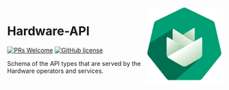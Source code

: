 <img src="./docs/assets/logo.png" alt="Logo of the project" align="right">

# Hardware-API
[![PRs Welcome](https://img.shields.io/badge/PRs-welcome-brightgreen.svg?style=flat-square)](http://makeapullrequest.com) [![GitHub license](https://img.shields.io/badge/license-APACHE-red.svg?style=flat-square)](https://github.com/onmetal/hardware-api/blob/master/LICENSE)

Schema of the API types that are served by the Hardware operators and services.
